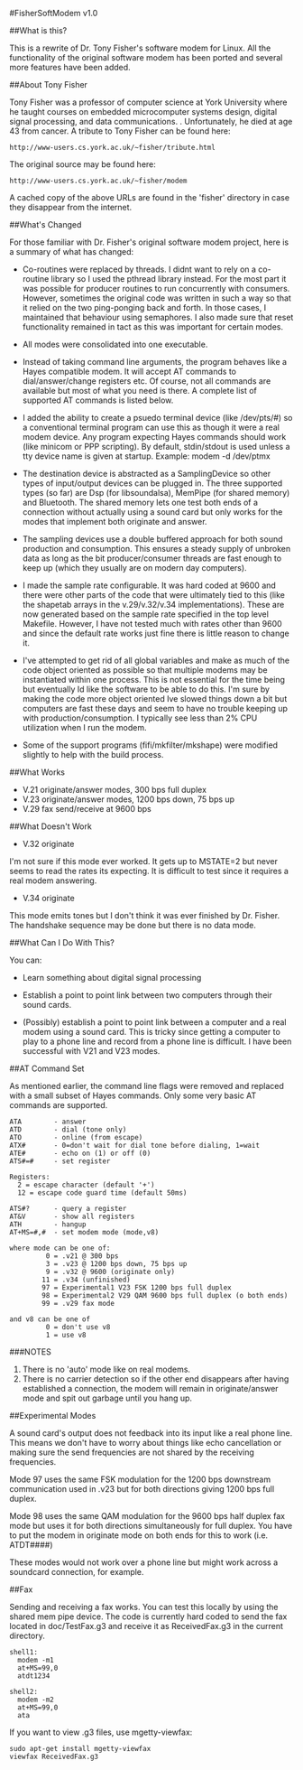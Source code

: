 #FisherSoftModem v1.0

##What is this?

This is a rewrite of Dr. Tony Fisher's software modem for Linux. All the functionality of the original software modem has been ported and several more features have been added.

##About Tony Fisher

Tony Fisher was a professor of computer science at York University where he taught courses on embedded microcomputer systems design, digital signal processing, and data communications. .  Unfortunately, he died at age 43 from cancer.  A tribute to Tony Fisher can be found here:

	http://www-users.cs.york.ac.uk/~fisher/tribute.html

The original source may be found here:

	http://www-users.cs.york.ac.uk/~fisher/modem

A cached copy of the above URLs are found in the 'fisher' directory in case they disappear from the internet.

##What's Changed

For those familiar with Dr. Fisher's original software modem project, here is a summary of what has changed:

* Co-routines were replaced by threads.  I didnt want to rely on a co-routine library so I used the pthread library instead.  For the most part it was possible for producer routines to run concurrently with consumers. However, sometimes the original code was written in such a way so that it relied on the two ping-ponging back and forth.  In those cases, I maintained that behaviour using semaphores.  I also made sure that reset functionality remained in tact as this was important for certain modes.

* All modes were consolidated into one executable.

* Instead of taking command line arguments, the program behaves like a Hayes compatible modem.  It will accept AT commands to dial/answer/change registers etc.  Of course, not all commands are available but most of what you need is there.  A complete list of supported AT commands is listed below.

* I added the ability to create a psuedo terminal device (like /dev/pts/#) so a conventional terminal program can use this as though it were a real modem device.  Any program expecting Hayes commands should work (like minicom or PPP scripting).  By default, stdin/stdout is used unless a tty device name is given at startup.
	  Example: modem -d /dev/ptmx

* The destination device is abstracted as a SamplingDevice so other types of input/output devices can be plugged in.  The three supported types (so far) are Dsp (for libsoundalsa), MemPipe (for shared memory) and Bluetooth.  The shared memory lets one test both ends of a connection without actually using a sound card but only works for the modes that implement both originate and answer.

* The sampling devices use a double buffered approach for both sound production and consumption.  This ensures a steady supply of unbroken data as long as the bit producer/consumer threads are fast enough to keep up (which they usually are on modern day computers).

* I made the sample rate configurable.  It was hard coded at 9600 and there were other parts of the code that were ultimately tied to this (like the shapetab arrays in the v.29/v.32/v.34 implementations).  These are now generated based on the sample rate specified in the top level Makefile.  However, I have not tested much with rates other than 9600 and since the default rate works just fine there is little reason to change it.

* I've attempted to get rid of all global variables and make as much of the code object oriented as possible so that multiple modems may be instantiated within one process.   This is not essential for the time being but eventually Id like the software to be able to do this.  I'm sure by making the code more object oriented Ive slowed things down a bit but computers are fast these days and seem to have no trouble keeping up with production/consumption.  I typically see less than 2% CPU utilization when I run the modem.

* Some of the support programs (fifi/mkfilter/mkshape) were modified slightly to help with the build process.

##What Works

* V.21 originate/answer modes, 300 bps full duplex
* V.23 originate/answer modes, 1200 bps down, 75 bps up
* V.29 fax send/receive at 9600 bps

##What Doesn't Work

* V.32 originate

I'm not sure if this mode ever worked.  It gets up to MSTATE=2 but never seems to read the rates its expecting.  It is difficult to test since it requires a real modem answering.

* V.34 originate

This mode emits tones but I don't think it was ever finished by Dr. Fisher.  The handshake sequence may be done but there is no data mode.

##What Can I Do With This?

You can:

* Learn something about digital signal processing

* Establish a point to point link between two computers through their sound cards.

* (Possibly) establish a point to point link between a computer and a real modem using a sound card.  This is tricky since getting a computer to play to a phone line and record from a phone line is difficult.  I have been successful with V21 and V23 modes.

##AT Command Set

As mentioned earlier, the command line flags were removed and replaced with a small subset of Hayes commands. Only some very basic AT commands are supported.

    ATA        - answer
    ATD        - dial (tone only)
    ATO        - online (from escape)
    ATX#       - 0=don't wait for dial tone before dialing, 1=wait 
    ATE#       - echo on (1) or off (0)
    ATS#=#     - set register

    Registers:
      2 = escape character (default '+')
      12 = escape code guard time (default 50ms)

    ATS#?      - query a register
    AT&V       - show all registers
    ATH        - hangup
    AT+MS=#,#  - set modem mode (mode,v8)

    where mode can be one of:
             0 = .v21 @ 300 bps
             3 = .v23 @ 1200 bps down, 75 bps up
             9 = .v32 @ 9600 (originate only)
            11 = .v34 (unfinished)
            97 = Experimental1 V23 FSK 1200 bps full duplex
            98 = Experimental2 V29 QAM 9600 bps full duplex (o both ends)
            99 = .v29 fax mode

    and v8 can be one of
             0 = don't use v8
             1 = use v8

###NOTES

1. There is no 'auto' mode like on real modems.
2. There is no carrier detection so if the other end disappears after having established a connection, the modem will remain in originate/answer mode and spit out garbage until you hang up.

##Experimental Modes

A sound card's output does not feedback into its input like a real phone line.  This means we don't have to worry about things like echo cancellation or making sure the send frequencies are not shared by the receiving frequencies.

Mode 97 uses the same FSK modulation for the 1200 bps downstream communication used in .v23 but for both directions giving 1200 bps full duplex.

Mode 98 uses the same QAM modulation for the 9600 bps half duplex fax mode but uses it for both directions simultaneously for full duplex.  You have to put the modem in originate mode on both ends for this to work (i.e. ATDT####)

These modes would not work over a phone line but might work across a soundcard connection, for example.

##Fax

Sending and receiving a fax works. You can test this locally by using the shared mem pipe device.  The code is currently hard coded to send the fax located in doc/TestFax.g3 and receive it as ReceivedFax.g3 in the current directory.

    shell1:
      modem -m1
      at+MS=99,0
      atdt1234

    shell2:
      modem -m2
      at+MS=99,0
      ata

If you want to view .g3 files, use mgetty-viewfax:

    sudo apt-get install mgetty-viewfax
    viewfax ReceivedFax.g3

